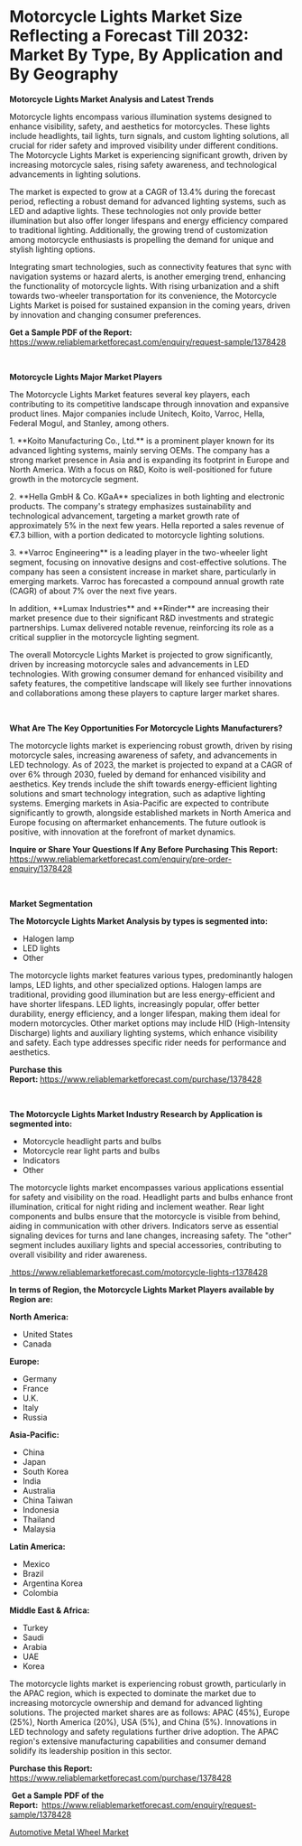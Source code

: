 <p><h1>Motorcycle Lights Market Size Reflecting a Forecast Till 2032: Market By Type, By Application and By Geography</h1></p><p><strong>Motorcycle Lights Market Analysis and Latest Trends</strong></p>
<p><p>Motorcycle lights encompass various illumination systems designed to enhance visibility, safety, and aesthetics for motorcycles. These lights include headlights, tail lights, turn signals, and custom lighting solutions, all crucial for rider safety and improved visibility under different conditions. The Motorcycle Lights Market is experiencing significant growth, driven by increasing motorcycle sales, rising safety awareness, and technological advancements in lighting solutions. </p><p>The market is expected to grow at a CAGR of 13.4% during the forecast period, reflecting a robust demand for advanced lighting systems, such as LED and adaptive lights. These technologies not only provide better illumination but also offer longer lifespans and energy efficiency compared to traditional lighting. Additionally, the growing trend of customization among motorcycle enthusiasts is propelling the demand for unique and stylish lighting options.</p><p>Integrating smart technologies, such as connectivity features that sync with navigation systems or hazard alerts, is another emerging trend, enhancing the functionality of motorcycle lights. With rising urbanization and a shift towards two-wheeler transportation for its convenience, the Motorcycle Lights Market is poised for sustained expansion in the coming years, driven by innovation and changing consumer preferences.</p></p>
<p><strong>Get a Sample PDF of the Report:&nbsp;</strong> <a href="https://www.reliablemarketforecast.com/enquiry/request-sample/1378428?utm_campaign=3307&utm_medium=2&utm_source=Github&utm_content=ia&utm_term=30032025&utm_id=motorcycle-lights">https://www.reliablemarketforecast.com/enquiry/request-sample/1378428</a></p>
<p>&nbsp;</p>
<p><strong>Motorcycle Lights Major Market Players</strong></p>
<p><p>The Motorcycle Lights Market features several key players, each contributing to its competitive landscape through innovation and expansive product lines. Major companies include Unitech, Koito, Varroc, Hella, Federal Mogul, and Stanley, among others.</p><p>1. **Koito Manufacturing Co., Ltd.** is a prominent player known for its advanced lighting systems, mainly serving OEMs. The company has a strong market presence in Asia and is expanding its footprint in Europe and North America. With a focus on R&D, Koito is well-positioned for future growth in the motorcycle segment.</p><p>2. **Hella GmbH & Co. KGaA** specializes in both lighting and electronic products. The company's strategy emphasizes sustainability and technological advancement, targeting a market growth rate of approximately 5% in the next few years. Hella reported a sales revenue of €7.3 billion, with a portion dedicated to motorcycle lighting solutions.</p><p>3. **Varroc Engineering** is a leading player in the two-wheeler light segment, focusing on innovative designs and cost-effective solutions. The company has seen a consistent increase in market share, particularly in emerging markets. Varroc has forecasted a compound annual growth rate (CAGR) of about 7% over the next five years.</p><p>In addition, **Lumax Industries** and **Rinder** are increasing their market presence due to their significant R&D investments and strategic partnerships. Lumax delivered notable revenue, reinforcing its role as a critical supplier in the motorcycle lighting segment.</p><p>The overall Motorcycle Lights Market is projected to grow significantly, driven by increasing motorcycle sales and advancements in LED technologies. With growing consumer demand for enhanced visibility and safety features, the competitive landscape will likely see further innovations and collaborations among these players to capture larger market shares.</p></p>
<p>&nbsp;</p>
<p><strong>What Are The Key Opportunities For Motorcycle Lights Manufacturers?</strong></p>
<p><p>The motorcycle lights market is experiencing robust growth, driven by rising motorcycle sales, increasing awareness of safety, and advancements in LED technology. As of 2023, the market is projected to expand at a CAGR of over 6% through 2030, fueled by demand for enhanced visibility and aesthetics. Key trends include the shift towards energy-efficient lighting solutions and smart technology integration, such as adaptive lighting systems. Emerging markets in Asia-Pacific are expected to contribute significantly to growth, alongside established markets in North America and Europe focusing on aftermarket enhancements. The future outlook is positive, with innovation at the forefront of market dynamics.</p></p>
<p><strong>Inquire or Share Your Questions If Any Before Purchasing This Report:</strong> <a href="https://www.reliablemarketforecast.com/enquiry/pre-order-enquiry/1378428?utm_campaign=3307&utm_medium=2&utm_source=Github&utm_content=ia&utm_term=30032025&utm_id=motorcycle-lights">https://www.reliablemarketforecast.com/enquiry/pre-order-enquiry/1378428</a></p>
<p>&nbsp;</p>
<p><strong>Market Segmentation</strong></p>
<p><strong>The Motorcycle Lights Market Analysis by types is segmented into:</strong></p>
<p><ul><li>Halogen lamp</li><li>LED lights</li><li>Other</li></ul></p>
<p><p>The motorcycle lights market features various types, predominantly halogen lamps, LED lights, and other specialized options. Halogen lamps are traditional, providing good illumination but are less energy-efficient and have shorter lifespans. LED lights, increasingly popular, offer better durability, energy efficiency, and a longer lifespan, making them ideal for modern motorcycles. Other market options may include HID (High-Intensity Discharge) lights and auxiliary lighting systems, which enhance visibility and safety. Each type addresses specific rider needs for performance and aesthetics.</p></p>
<p><strong>Purchase this Report:&nbsp;</strong><a href="https://www.reliablemarketforecast.com/purchase/1378428?utm_campaign=3307&utm_medium=2&utm_source=Github&utm_content=ia&utm_term=30032025&utm_id=motorcycle-lights">https://www.reliablemarketforecast.com/purchase/1378428</a></p>
<p>&nbsp;</p>
<p><strong>The Motorcycle Lights Market Industry Research by Application is segmented into:</strong></p>
<p><ul><li>Motorcycle headlight parts and bulbs</li><li>Motorcycle rear light parts and bulbs</li><li>Indicators</li><li>Other</li></ul></p>
<p><p>The motorcycle lights market encompasses various applications essential for safety and visibility on the road. Headlight parts and bulbs enhance front illumination, critical for night riding and inclement weather. Rear light components and bulbs ensure that the motorcycle is visible from behind, aiding in communication with other drivers. Indicators serve as essential signaling devices for turns and lane changes, increasing safety. The "other" segment includes auxiliary lights and special accessories, contributing to overall visibility and rider awareness.</p></p>
<p><a href="https://www.reliablemarketforecast.com/motorcycle-lights-r1378428?utm_campaign=3307&utm_medium=2&utm_source=Github&utm_content=ia&utm_term=30032025&utm_id=motorcycle-lights">&nbsp;https://www.reliablemarketforecast.com/motorcycle-lights-r1378428</a></p>
<p><strong>In terms of Region, the Motorcycle Lights Market Players available by Region are:</strong></p>
<p>
    <p> <strong> North America: </strong>
        <ul>
            <li>United States</li>
            <li>Canada</li>
        </ul>
        </p> 
    <p> <strong> Europe: </strong>
        <ul>
            <li>Germany</li>
            <li>France</li>
            <li>U.K.</li>
            <li>Italy</li>
            <li>Russia</li>
        </ul>
        </p> 
    <p> <strong> Asia-Pacific: </strong>
        <ul>
            <li>China</li>
            <li>Japan</li>
            <li>South Korea</li>
            <li>India</li>
            <li>Australia</li>
            <li>China Taiwan</li>
            <li>Indonesia</li>
            <li>Thailand</li>
            <li>Malaysia</li>
        </ul>
        </p> 
    <p> <strong> Latin America: </strong>
        <ul>
            <li>Mexico</li>
            <li>Brazil</li>
            <li>Argentina Korea</li>
            <li>Colombia</li>
        </ul>
        </p> 
    <p> <strong> Middle East & Africa: </strong>
        <ul>
            <li>Turkey</li>
            <li>Saudi</li>
            <li>Arabia</li>
            <li>UAE</li>
            <li>Korea</li>
        </ul>
    </p>
    </p>
<p><p>The motorcycle lights market is experiencing robust growth, particularly in the APAC region, which is expected to dominate the market due to increasing motorcycle ownership and demand for advanced lighting solutions. The projected market shares are as follows: APAC (45%), Europe (25%), North America (20%), USA (5%), and China (5%). Innovations in LED technology and safety regulations further drive adoption. The APAC region's extensive manufacturing capabilities and consumer demand solidify its leadership position in this sector.</p></p>
<p><strong>Purchase this Report: </strong><a href="https://www.reliablemarketforecast.com/purchase/1378428?utm_campaign=3307&utm_medium=2&utm_source=Github&utm_content=ia&utm_term=30032025&utm_id=motorcycle-lights">https://www.reliablemarketforecast.com/purchase/1378428</a></p>
<p>&nbsp;<strong>Get a Sample PDF of the Report:&nbsp;&nbsp;</strong><a href="https://www.reliablemarketforecast.com/enquiry/request-sample/1378428?utm_campaign=3307&utm_medium=2&utm_source=Github&utm_content=ia&utm_term=30032025&utm_id=motorcycle-lights">https://www.reliablemarketforecast.com/enquiry/request-sample/1378428</a></p>
<p><strong></strong></p>
<p><p><a href="https://github.com/debowflaggqw/Market-Research-Report-List-1/blob/main/automotive-metal-wheel-market.md?utm_campaign=3307&utm_medium=2&utm_source=Github&utm_content=ia&utm_term=30032025&utm_id=motorcycle-lights">Automotive Metal Wheel Market</a></p></p>